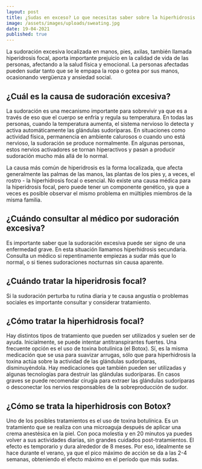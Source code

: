 ```yaml
---
layout: post
title: ¿Sudas en exceso? Lo que necesitas saber sobre la hiperhidrosis
image: /assets/images/uploads/sweating.jpg
date: 19-04-2021
published: true
---
```


La sudoración excesiva localizada en manos, pies, axilas, también llamada
hiperidrosis focal, aporta importante prejuicio en la calidad de vida de las
personas, afectando a la salud física y emocional. La personas afectadas pueden
sudar tanto que se le empapa la ropa o gotea por sus manos, ocasionando
vergüenza y ansiedad social.

## ¿Cuál es la causa de sudoración excesiva?

La sudoración es una mecanismo importante para sobrevivir ya que es a través de
eso que el cuerpo se enfría y regula su temperatura.  En todas las personas,
cuando la temperatura aumenta, el sistema nervioso lo detecta y activa
automáticamente las glándulas sudoríparas. En situaciones como actividad física,
permanencia en ambiente calurosos o cuando uno está nervioso, la sudoración se
produce normalmente.  En algunas personas, estos nervios activadores se tornan
hiperactivos y pasan a producir sudoración mucho más allá de lo normal. 

La causa más común de hiperidrosis es la forma localizada, que afecta
generalmente las palmas de las manos, las plantas de los pies y, a veces, el
rostro - la hiperhidrosis focal o esencial. No existe una causa médica para la
hiperidrosis focal, pero puede tener un componente genético, ya que a veces es
posible observar el mismo problema en múltiples miembros de la misma familia. 

## ¿Cuándo consultar al médico por sudoración excesiva?

Es importante saber que la sudoración excesiva puede ser signo de una enfermedad
grave. En esta situación llamamos hiperhidrosis secundaria.  Consulta un médico
si repentinamente empiezas a sudar más que lo normal, o si tienes sudoraciones
nocturnas sin causa aparente. 

## ¿Cuándo tratar la hiperidrosis focal?

Si la sudoración perturba tu rutina diaria y te causa angustia o problemas
sociales es importante consultar y considerar tratamiento. 

## ¿Cómo tratar la hiperhidrosis focal?

Hay distintos tipos de tratamiento que pueden ser utilizados y suelen ser de
ayuda. Inicialmente, se puede intentar antitranspirantes fuertes. Una frecuente
opción es el uso de toxina botulínica (el Botox). Sí, es la misma medicación que
se usa para suavizar arrugas, sólo que para hiperhidrosis la toxina actúa sobre
la actividad de las glándulas sudoríparas, disminuyéndola. Hay medicaciones que
también pueden ser utilizadas y algunas tecnologías para destruir las glándulas
sudoríparas.  En casos graves se puede recomendar cirugía para extraer las
glándulas sudoríparas o desconectar los nervios responsables de la
sobreproducción de sudor. 

## ¿Cómo se trata la hiperhidrosis con Botox?

Uno de los posibles tratamientos es el uso de toxina botulínica. Es un
tratamiento que se realiza con una microaguja después de aplicar una crema
anestésica en la piel. Con poca molestia y en 20 minutos ya puedes volver a sus
actividades diarias, sin grandes cuidados post-tratamientos. El efecto es
temporario y dura alrededor de 8 meses. Por eso, idealmente se hace durante el
verano, ya que el pico máximo de acción se da a las 2-4 semanas, obteniendo el
efecto máximo en el período que más sudas.
